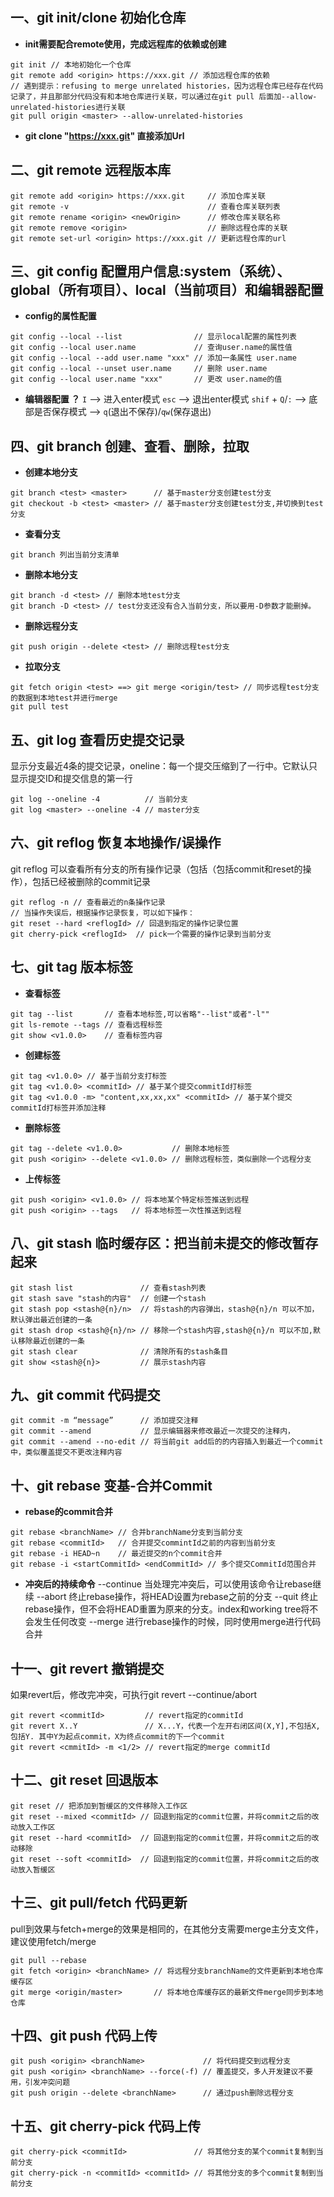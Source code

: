 ## 一、git init/clone <Url> 初始化仓库
* **init需要配合remote使用，完成远程库的依赖或创建**
```
git init // 本地初始化一个仓库
git remote add <origin> https://xxx.git // 添加远程仓库的依赖
// 遇到提示：refusing to merge unrelated histories，因为远程仓库已经存在代码记录了，并且那部分代码没有和本地仓库进行关联，可以通过在git pull 后面加--allow-unrelated-histories进行关联
git pull origin <master> --allow-unrelated-histories
```
* **git clone "https://xxx.git" 直接添加Url**

## 二、git remote 远程版本库
```
git remote add <origin> https://xxx.git     // 添加仓库关联
git remote -v                               // 查看仓库关联列表
git remote rename <origin> <newOrigin>      // 修改仓库关联名称
git remote remove <origin>                  // 删除远程仓库的关联
git remote set-url <origin> https://xxx.git // 更新远程仓库的url
```

## 三、git config  配置用户信息:system（系统）、global（所有项目）、local（当前项目）和编辑器配置
* **config的属性配置**
```
git config --local --list                // 显示local配置的属性列表
git config --local user.name             // 查询user.name的属性值
git config --local --add user.name "xxx" // 添加一条属性 user.name
git config --local --unset user.name     // 删除 user.name
git config --local user.name "xxx"       // 更改 user.name的值
```

* **编辑器配置 ？**
``I`` --> 进入enter模式
``esc`` --> 退出enter模式
``shif`` + ``Q``/``:`` --> 底部是否保存模式 --> ``q``(退出不保存)/``qw``(保存退出)

## 四、git branch 创建、查看、删除，拉取
* **创建本地分支**
```
git branch <test> <master>      // 基于master分支创建test分支
git checkout -b <test> <master> // 基于master分支创建test分支,并切换到test分支
```

* **查看分支**
```
git branch 列出当前分支清单
```

* **删除本地分支**
```
git branch -d <test> // 删除本地test分支
git branch -D <test> // test分支还没有合入当前分支，所以要用-D参数才能删掉。
```

* **删除远程分支**
```
git push origin --delete <test> // 删除远程test分支
```

* **拉取分支**
```
git fetch origin <test> ==> git merge <origin/test> // 同步远程test分支的数据到本地test并进行merge
git pull test
```

## 五、git log 查看历史提交记录
显示分支最近4条的提交记录，oneline：每一个提交压缩到了一行中。它默认只显示提交ID和提交信息的第一行
```
git log --oneline -4          // 当前分支
git log <master> --oneline -4 // master分支
```

## 六、git reflog 恢复本地操作/误操作
git reflog 可以查看所有分支的所有操作记录（包括（包括commit和reset的操作），包括已经被删除的commit记录
```
git reflog -n // 查看最近的n条操作记录
// 当操作失误后，根据操作记录恢复，可以如下操作：
git reset --hard <reflogId> // 回退到指定的操作记录位置
git cherry-pick <reflogId>  // pick一个需要的操作记录到当前分支
```

## 七、git tag 版本标签
* **查看标签**
```
git tag --list       // 查看本地标签,可以省略"--list"或者"-l""
git ls-remote --tags // 查看远程标签
git show <v1.0.0>    // 查看标签内容
```

* **创建标签**
```
git tag <v1.0.0> // 基于当前分支打标签
git tag <v1.0.0> <commitId> // 基于某个提交commitId打标签
git tag <v1.0.0 -m> "content,xx,xx,xx" <commitId> // 基于某个提交commitId打标签并添加注释
```

* **删除标签**
```
git tag --delete <v1.0.0>           // 删除本地标签
git push <origin> --delete <v1.0.0> // 删除远程标签，类似删除一个远程分支
```

* **上传标签** 
```
git push <origin> <v1.0.0> // 将本地某个特定标签推送到远程
git push <origin> --tags   // 将本地标签一次性推送到远程
```

## 八、git stash 临时缓存区：把当前未提交的修改暂存起来
```
git stash list               // 查看stash列表
git stash save "stash的内容"  // 创建一个stash
git stash pop <stash@{n}/n>  // 将stash的内容弹出，stash@{n}/n 可以不加，默认弹出最近创建的一条
git stash drop <stash@{n}/n> // 移除一个stash内容,stash@{n}/n 可以不加,默认移除最近创建的一条
git stash clear              // 清除所有的stash条目
git show <stash@{n}>         // 展示stash内容
```

## 九、git commit 代码提交
```
git commit -m “message”      // 添加提交注释
git commit --amend           // 显示编辑器来修改最近一次提交的注释内，
git commit --amend --no-edit // 将当前git add后的的内容插入到最近一个commit中，类似覆盖提交不更改注释内容
```

## 十、git rebase 变基-合并Commit
* **rebase的commit合并**
```
git rebase <branchName> // 合并branchName分支到当前分支
git rebase <commitId>   // 合并提交commintId之前的内容到当前分支
git rebase -i HEAD~n    // 最近提交的n个commit合并
git rebase -i <startCommitId> <endCommitId> // 多个提交CommitId范围合并
```

* **冲突后的持续命令**
--continue 当处理完冲突后，可以使用该命令让rebase继续
--abort 终止rebase操作，将HEAD设置为rebase之前的分支
--quit 终止rebase操作，但不会将HEAD重置为原来的分支。index和working tree将不会发生任何改变
--merge 进行rebase操作的时候，同时使用merge进行代码合并

## 十一、git revert 撤销提交
如果revert后，修改完冲突，可执行git revert --continue/abort
```
git revert <commitId>         // revert指定的commitId
git revert X..Y               // X...Y，代表一个左开右闭区间(X,Y],不包括X,包括Y. 其中Y为起点commit，X为终点commit的下一个commit
git revert <cmmitId> -m <1/2> // revert指定的merge commitId
```

## 十二、git reset 回退版本
```
git reset // 把添加到暂缓区的文件移除入工作区
git reset --mixed <commitId> // 回退到指定的commit位置，并将commit之后的改动放入工作区
git reset --hard <commitId>  // 回退到指定的commit位置，并将commit之后的改动移除
git reset --soft <commitId>  // 回退到指定的commit位置，并将commit之后的改动放入暂缓区
```

## 十三、git pull/fetch 代码更新
pull到效果与fetch+merge的效果是相同的，在其他分支需要merge主分支文件，建议使用fetch/merge
```
git pull --rebase 
git fetch <origin> <branchName> // 将远程分支branchName的文件更新到本地仓库缓存区
git merge <origin/master>       // 将本地仓库缓存区的最新文件merge同步到本地仓库
```

## 十四、git push 代码上传
```
git push <origin> <branchName>             // 将代码提交到远程分支
git push <origin> <branchName> --force(-f) // 覆盖提交，多人开发建议不要用，引发冲突问题
git push origin --delete <branchName>      // 通过push删除远程分支
```

## 十五、git cherry-pick 代码上传
```
git cherry-pick <commitId>               // 将其他分支的某个commit复制到当前分支
git cherry-pick -n <commitId> <commitId> // 将其他分支的多个commit复制到当前分支
```
